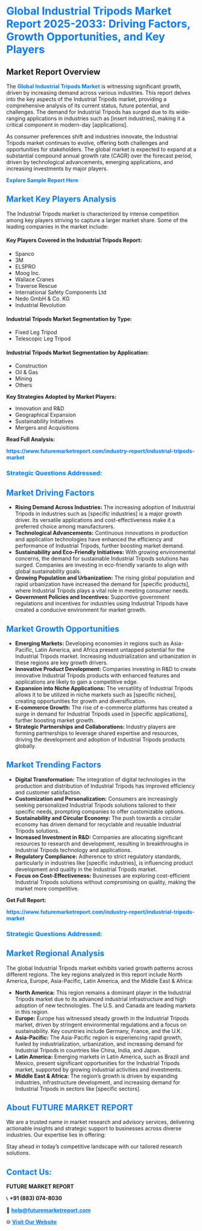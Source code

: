 <h1 style="color: #007BFF;">Global Industrial Tripods Market Report 2025-2033: Driving Factors, Growth Opportunities, and Key Players</h1>

<section id="overview">
<h2>Market Report Overview</h2>
<p>The <a href="https://www.futuremarketreport.com/industry-report/industrial-tripods-market" style="color: #007BFF; text-decoration: none;"><strong>Global Industrial Tripods Market</strong></a> is witnessing significant growth, driven by increasing demand across various industries. This report delves into the key aspects of the Industrial Tripods market, providing a comprehensive analysis of its current status, future potential, and challenges. The demand for Industrial Tripods has surged due to its wide-ranging applications in industries such as [insert industries], making it a critical component in modern-day [applications].</p>
<p>As consumer preferences shift and industries innovate, the Industrial Tripods market continues to evolve, offering both challenges and opportunities for stakeholders. The global market is expected to expand at a substantial compound annual growth rate (CAGR) over the forecast period, driven by technological advancements, emerging applications, and increasing investments by major players.</p>
</section>

<section id="overview">
<p><a href="https://www.futuremarketreport.com/request-sample/reportId=104219" style="color: #007BFF; text-decoration: none;"><strong>Explore Sample Report Here</strong></a></p>
</section>

<section id="key-players">
<h2 style="color: #007BFF;">Market Key Players Analysis</h2>
<p>The Industrial Tripods market is characterized by intense competition among key players striving to capture a larger market share. Some of the leading companies in the market include:</p>
<h4>Key Players Covered in the Industrial Tripods Report:</h4>
<ul><li>Spanco</li><li>3M</li><li>ELSPRO</li><li>Moog Inc.</li><li>Wallace Cranes</li><li>Traverse Rescue</li><li>International Safety Components Ltd</li><li>Nedo GmbH &amp; Co. KG</li><li>Industrial Revolution</li></ul>
<h4>Industrial Tripods Market Segmentation by Type:</h4>
<ul><li>Fixed Leg Tripod</li><li>Telescopic Leg Tripod</li></ul>

<h4>Industrial Tripods Market Segmentation by Application:</h4>
<ul><li>Construction</li><li>Oil &amp; Gas</li><li>Mining</li><li>Others</li></ul>
<p><strong>Key Strategies Adopted by Market Players:</strong></p>
<ul>
<li>Innovation and R&D</li>
<li>Geographical Expansion</li>
<li>Sustainability Initiatives</li>
<li>Mergers and Acquisitions</li>
</ul>
</section>

<section>
<p><strong>Read Full Analysis: </strong></p><a href="https://www.futuremarketreport.com/industry-report/industrial-tripods-market" style="color: #007BFF; text-decoration: none;"><strong>https://www.futuremarketreport.com/industry-report/industrial-tripods-market</strong></a>
<h3 style="color: #007BFF;">Strategic Questions Addressed:</h3>
</section>

<section id="driving-factors">
<h2 style="color: #007BFF;">Market Driving Factors</h2>
<ul>
<li><strong>Rising Demand Across Industries:</strong> The increasing adoption of Industrial Tripods in industries such as [specific industries] is a major growth driver. Its versatile applications and cost-effectiveness make it a preferred choice among manufacturers.</li>
<li><strong>Technological Advancements:</strong> Continuous innovations in production and application technologies have enhanced the efficiency and performance of Industrial Tripods, further boosting market demand.</li>
<li><strong>Sustainability and Eco-Friendly Initiatives:</strong> With growing environmental concerns, the demand for sustainable Industrial Tripods solutions has surged. Companies are investing in eco-friendly variants to align with global sustainability goals.</li>
<li><strong>Growing Population and Urbanization:</strong> The rising global population and rapid urbanization have increased the demand for [specific products], where Industrial Tripods plays a vital role in meeting consumer needs.</li>
<li><strong>Government Policies and Incentives:</strong> Supportive government regulations and incentives for industries using Industrial Tripods have created a conducive environment for market growth.</li>
</ul>
</section>

<section id="growth-opportunities">
<h2 style="color: #007BFF;">Market Growth Opportunities</h2>
<ul>
<li><strong>Emerging Markets:</strong> Developing economies in regions such as Asia-Pacific, Latin America, and Africa present untapped potential for the Industrial Tripods market. Increasing industrialization and urbanization in these regions are key growth drivers.</li>
<li><strong>Innovative Product Development:</strong> Companies investing in R&D to create innovative Industrial Tripods products with enhanced features and applications are likely to gain a competitive edge.</li>
<li><strong>Expansion into Niche Applications:</strong> The versatility of Industrial Tripods allows it to be utilized in niche markets such as [specific niches], creating opportunities for growth and diversification.</li>
<li><strong>E-commerce Growth:</strong> The rise of e-commerce platforms has created a surge in demand for Industrial Tripods used in [specific applications], further boosting market growth.</li>
<li><strong>Strategic Partnerships and Collaborations:</strong> Industry players are forming partnerships to leverage shared expertise and resources, driving the development and adoption of Industrial Tripods products globally.</li>
</ul>
</section>

<section id="trending-factors">
<h2 style="color: #007BFF;">Market Trending Factors</h2>
<ul>
<li><strong>Digital Transformation:</strong> The integration of digital technologies in the production and distribution of Industrial Tripods has improved efficiency and customer satisfaction.</li>
<li><strong>Customization and Personalization:</strong> Consumers are increasingly seeking personalized Industrial Tripods solutions tailored to their specific needs, prompting companies to offer customizable options.</li>
<li><strong>Sustainability and Circular Economy:</strong> The push towards a circular economy has driven demand for recyclable and reusable Industrial Tripods solutions.</li>
<li><strong>Increased Investment in R&D:</strong> Companies are allocating significant resources to research and development, resulting in breakthroughs in Industrial Tripods technology and applications.</li>
<li><strong>Regulatory Compliance:</strong> Adherence to strict regulatory standards, particularly in industries like [specific industries], is influencing product development and quality in the Industrial Tripods market.</li>
<li><strong>Focus on Cost-Effectiveness:</strong> Businesses are exploring cost-efficient Industrial Tripods solutions without compromising on quality, making the market more competitive.</li>
</ul>
</section>

<section>
<p><strong>Get Full Report: </strong></p><a href="https://www.futuremarketreport.com/industry-report/industrial-tripods-market" style="color: #007BFF; text-decoration: none;"><strong>https://www.futuremarketreport.com/industry-report/industrial-tripods-market</strong></a>
<h3 style="color: #007BFF;">Strategic Questions Addressed:</h3>
</section>


<section id="regional-analysis">
<h2 style="color: #007BFF;">Market Regional Analysis</h2>
<p>The global Industrial Tripods market exhibits varied growth patterns across different regions. The key regions analyzed in this report include North America, Europe, Asia-Pacific, Latin America, and the Middle East & Africa:</p>
<ul>
<li><strong>North America:</strong> This region remains a dominant player in the Industrial Tripods market due to its advanced industrial infrastructure and high adoption of new technologies. The U.S. and Canada are leading markets in this region.</li>
<li><strong>Europe:</strong> Europe has witnessed steady growth in the Industrial Tripods market, driven by stringent environmental regulations and a focus on sustainability. Key countries include Germany, France, and the U.K.</li>
<li><strong>Asia-Pacific:</strong> The Asia-Pacific region is experiencing rapid growth, fueled by industrialization, urbanization, and increasing demand for Industrial Tripods in countries like China, India, and Japan.</li>
<li><strong>Latin America:</strong> Emerging markets in Latin America, such as Brazil and Mexico, present significant opportunities for the Industrial Tripods market, supported by growing industrial activities and investments.</li>
<li><strong>Middle East & Africa:</strong> The region’s growth is driven by expanding industries, infrastructure development, and increasing demand for Industrial Tripods in sectors like [specific sectors].</li>
</ul>
</section>

<footer>
<h2 style="color: #007BFF;">About FUTURE MARKET REPORT</h2>
<p>We are a trusted name in market research and advisory services, delivering actionable insights and strategic support to businesses across diverse industries. Our expertise lies in offering:</p>

<p>Stay ahead in today’s competitive landscape with our tailored research solutions.</p>

<h2 style="color: #007BFF;">Contact Us:</h2>
<p><strong>FUTURE MARKET REPORT</strong></p>
<p>📞 <strong>+91 (883) 074-8030</strong></p>
<p>📧 <strong><a href="mailto:help@futuremarketreport.com" style="color: #007BFF;">help@futuremarketreport.com</a></strong></p>
<p>🌐 <strong><a href="https://www.futuremarketreport.com/" style="color: #007BFF;">Visit Our Website</a></strong></p>
</footer>